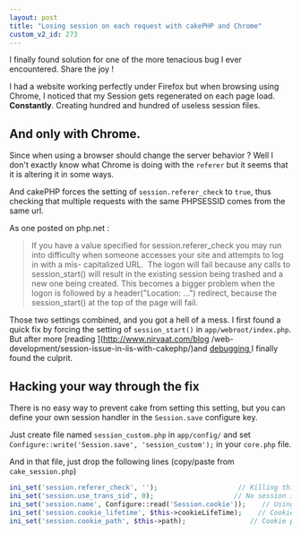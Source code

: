 ```yaml
---
layout: post
title: "Losing session on each request with cakePHP and Chrome"
custom_v2_id: 273
---
```


I finally found solution for one of the more tenacious bug I ever encountered.
Share the joy !

I had a website working perfectly under Firefox but when browsing using
Chrome, I noticed that my Session gets regenerated on each page load.
**Constantly**. Creating hundred and hundred of useless session files.

## And only with Chrome.

Since when using a browser should change the server behavior ? Well I don't
exactly know what Chrome is doing with the `referer` but it seems that it is
altering it in some ways.

And cakePHP forces the setting of `session.referer_check` to `true`, thus
checking that multiple requests with the same PHPSESSID comes from the same
url.

As one posted on php.net :

> If you have a value specified for session.referer_check you may run into
difficulty when someone accesses your site and attempts to log in with a mis-
capitalized URL.  The logon will fail because any calls to session_start()
will result in the existing session being trashed and a new one being created.
This becomes a bigger problem when the logon is followed by a
header("Location: ...") redirect, because the session_start() at the top of
the page will fail.

Those two settings combined, and you got a hell of a mess. I first found a
quick fix by forcing the setting of `session_start()` in
`app/webroot/index.php`. But after more [reading ](http://www.nirvaat.com/blog
/web-development/session-issue-in-iis-with-cakephp/)and [debugging
](http://freetofeel.com/page15/)I finally found the culprit.

## Hacking your way through the fix

There is no easy way to prevent cake from setting this setting, but you can
define your own session handler in the `Session.save` configure key.

Just create file named `session_custom.php` in `app/config/` and set
`Configure::write('Session.save', 'session_custom');` in your `core.php` file.

And in that file, just drop the following lines (copy/paste from
`cake_session.php`)

```php
ini_set('session.referer_check', '');                    // Killing this f***ing config that was causing so much trouble with Chrome  
ini_set('session.use_trans_sid', 0);                    // No session id in url  
ini_set('session.name', Configure::read('Session.cookie'));    // Using custom cookie name instead of PHPSESSID  
ini_set('session.cookie_lifetime', $this->cookieLifeTime);    // Cookie like time, depending on security level  
ini_set('session.cookie_path', $this->path);                // Cookie path
```

    
